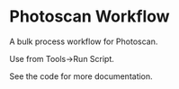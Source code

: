 # Photoscan Workflow

A bulk process workflow for Photoscan.

Use from Tools->Run Script.

See the code for more documentation.
